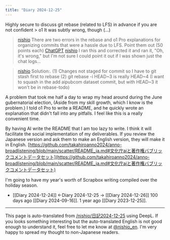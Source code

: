 ```yaml
---
title: "Diary 2024-12-25"
---
```



Highly secure to discuss git rebase (related to LFS) in advance if you are not confident > o1
It was subtly wrong, though (...)

> [nishio](https://x.com/nishio/status/1871459740011876760) There are two errors in the rebase and o1 Pro explanations for organizing commits that were a hassle due to LFS. Point them out (50 points each) [ChatGPT](https://chatgpt.com/share/676a63e7-af14-8011-bf44-ffc32258be49)
> [nishio](https://x.com/nishio/status/1871460113451782231) I ran this and corrected it and ran it, "Oh, it's wrong," but I'm not sure I could point it out if I was shown just the chat logs...

> [nishio](https://x.com/nishio/status/1871689162363195658) Solution:.
>  (1) Changes not staged for commit so I have to git stash first to rebase
>  (2) git rebase -i HEAD~3 is really HEAD~4 (I want to squash in the add aipubcom dataset commit, but with HEAD~3 it won't be in rebase-todo)

A problem that took me half a day to wrap my head around during the June gubernatorial election,
(Aside from my skill growth, which I know is the problem.)
I told o1 Pro to write a README, and he quickly wrote an explanation that didn't fall into any pitfalls.
I feel like this is a really convenient time.

By having AI write the README that I am too lazy to write.
I think it will facilitate the social implementation of my deliverables.
If you review the Japanese version and ask them to make an English version, they will make it in English.
[https://github.com/takahiroanno2024/anno-broadlistening/blob/main/scatter/README_ja.md#文化庁aiと著作権バブリックコメントデータセット](https://github.com/takahiroanno2024/anno-broadlistening/blob/main/scatter/README_ja.md#文化庁aiと著作権バブリックコメントデータセット)

I'm going to have my year's worth of Scrapbox writing compiled over the holiday season.

- [[Diary 2024-12-24]] ←Diary 2024-12-25 → [[Diary 2024-12-26]]
100 days ago [[Diary 2024-09-16]].
1 year ago [[Diary 2023-12-25]].
---
This page is auto-translated from [/nishio/日記2024-12-25](https://scrapbox.io/nishio/日記2024-12-25) using DeepL. If you looks something interesting but the auto-translated English is not good enough to understand it, feel free to let me know at [@nishio_en](https://twitter.com/nishio_en). I'm very happy to spread my thought to non-Japanese readers.